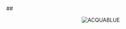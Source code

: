 ##<p align="center">
  <img src="https://github.com/Mini-boat/AcquaBlue/blob/main/logoacquablue.jpg" alt="ACQUABLUE">
</p>




